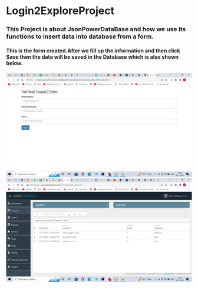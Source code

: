 # Login2ExploreProject

###  This Project is about JsonPowerDataBase and how we use its functions to insert data into database from a form.


#### This is the form created.After we fill up the information and then click Save then the data will be saved in the Database which is also shown below.

![alt text](Images/Form.png)
![alt text](Images/DataBase.png)
